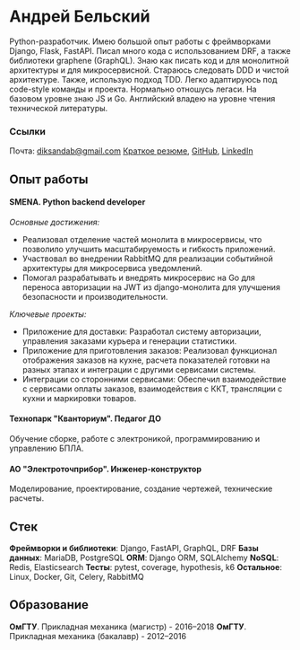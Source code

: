 # Андрей Бельский

Python-разработчик. Имею большой опыт работы с фреймворками Django, Flask, FastAPI. Писал много кода с использованием DRF, а также библиотеки graphene (GraphQL). Знаю как писать код и для монолитной архитектуры и для микросервисной. Стараюсь следовать DDD и чистой архитектуре. Также, использую подход TDD. Легко адаптируюсь под code-style команды и проекта. Нормально отношусь легаси. На базовом уровне знаю JS и Go.
Английский владею на уровне чтения технической литературы.

### Ссылки

Почта: diksandab@gmail.com
[Краткое резюме](https://drive.google.com/file/d/1pKIl25Ngw1okwbSxqmFrAZVpeJR61AE6/view?usp=sharing), [GitHub](https://github.com/aderny-twc), [LinkedIn](google.com)

## Опыт работы

#### SMENA. Python backend developer

*Основные достижения:*

- Реализовал отделение частей монолита в микросервисы, что позволило улучшить масштабируемость и гибкость приложений.
- Участвовал во внедрении RabbitMQ для реализации событийной архитектуры для микросервиса уведомлений.
- Помогал разрабатывать и внедрять микросервис на Go для переноса авторизации на JWT из django-монолита для улучшения безопасности и производительности.

*Ключевые проекты:*

- Приложение для доставки: Разработал систему авторизации, управления заказами курьера и генерации статистики.
- Приложение для приготовления заказов: Реализовал функционал отображения заказов на кухне, расчета показателей готовки на разных этапах и интеграции с другими сервисами системы.
- Интеграции со сторонними сервисами: Обеспечил взаимодействие с сервисами оплаты заказов, взаимодействия с ККТ, трансляции с кухни и маркировки товаров.

#### Технопарк "Кванториум". Педагог ДО

Обучение сборке, работе с электроникой, программированию и управлению БПЛА.

#### АО "Электроточприбор". Инженер-конструктор

Моделирование, проектирование, создание чертежей, технические расчеты.

## Стек

**Фреймворки и библиотеки**: Django, FastAPI, GraphQL, DRF
**Базы данных**: MariaDB, PostgreSQL
**ORM**: Django ORM, SQLAlchemy
**NoSQL**: Redis, Elasticsearch
**Тесты**: pytest, coverage, hypothesis, k6
**Остальное**: Linux, Docker, Git, Celery, RabbitMQ

## Образование

**ОмГТУ**. Прикладная механика (магистр) - 2016–2018
**ОмГТУ**. Прикладная механика (бакалавр) - 2012–2016

